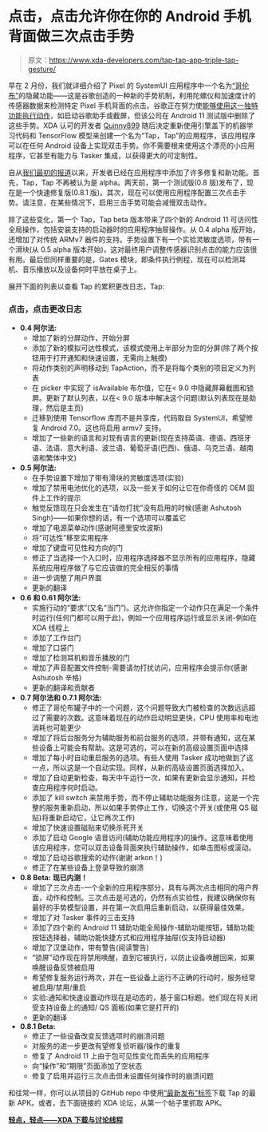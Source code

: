 # 点击，点击允许你在你的 Android 手机背面做三次点击手势

> 原文：<https://www.xda-developers.com/tap-tap-app-triple-tap-gesture/>

早在 2 月份，我们就详细介绍了 Pixel 的 SystemUI 应用程序中一个名为[“哥伦布”](https://www.xda-developers.com/google-pixel-android-11-double-tap-rear-gestures/)的隐藏功能——这是谷歌创造的一种新的手势机制，利用陀螺仪和加速度计的传感器数据来检测特定 Pixel 手机背面的点击。谷歌正在努力使[能够使用这一独特功能执行动作](https://www.xda-developers.com/google-pixel-3-pixel-4-double-tap-gestures-android-11-screenshots-recents/)，如启动谷歌助手或截屏，但该公司在 Android 11 测试版中删除了这些手势。XDA 认可的开发者 [Quinny899](https://forum.xda-developers.com/member.php?u=3563640) 随后决定重新使用引擎盖下的机器学习代码和 TensorFlow 模型来创建一个名为“Tap，Tap”的应用程序，该应用程序可以在任何 Android 设备上实现双击手势。你不需要根来使用这个漂亮的小应用程序，它甚至有能力与 Tasker 集成，以获得更大的可定制性。

自从[我们最初的报道](https://www.xda-developers.com/tap-tap-brings-ios-14-android-11-back-tap-gesture-any-android-device/)以来，开发者已经在应用程序中添加了许多修复和新功能。首先，Tap，Tap 不再被认为是 alpha。两天前，第一个测试版(0.8 版)发布了，现在是一个快速修复版(0.8.1 版)。其次，现在可以使用应用程序配置三次点击手势。请注意，在某些情况下，启用三击手势可能会减慢双击动作。

除了这些变化，第一个 Tap，Tap beta 版本带来了四个新的 Android 11 可访问性全局操作，包括安装支持的启动器时的应用程序抽屉操作。从 0.4 alpha 版开始，还增加了对传统 ARMv7 器件的支持。手势设置下有一个实验灵敏度选项，带有一个滑块(从 0.5 alpha 版本开始)，这对最终用户调整传感器识别点击的能力应该很有用。最后但同样重要的是，Gates 模块，即条件执行例程，现在可以检测耳机、音乐播放以及设备何时平放在桌子上。

展开下面的列表以查看 Tap 的累积更改日志，Tap:

### 点击，点击更改日志

*   **0.4 阿尔法:**
    *   增加了新的分屏动作，开始分屏
    *   添加了新的模拟可达性模式，该模式使用上半部分为空的分屏(除了两个按钮用于打开通知和快速设置，无需向上触摸)
    *   将动作类别的声明移动到 TapAction，而不是将每个类别的项目定义为列表
    *   在 picker 中实现了 isAvailable 布尔值，它在< 9.0 中隐藏屏幕截图和锁屏。更新了默认列表，以在< 9.0 版本中解决这个问题(默认列表现在是助理，然后是主页)
    *   迁移到使用 Tensorflow 库而不是共享库，代码取自 SystemUI，希望修复 Android 7.0。这也将启用 armv7 支持。
    *   增加了一些新的语言和对现有语言的更新(现在支持英语、德语、西班牙语、法语、意大利语、波兰语、葡萄牙语(巴西)、俄语、乌克兰语、越南语和繁体中文)
*   **0.5 阿尔法:**
    *   在手势设置下增加了带有滑块的灵敏度选项(实验)
    *   增加了禁用电池优化的选项，以及一些关于如何让它在你奇怪的 OEM 固件上工作的提示
    *   触觉反馈现在只会发生在“请勿打扰”没有启用的时候(感谢 Ashutosh Singh)——如果你想的话，有一个选项可以覆盖它
    *   增加了电源菜单动作(感谢阿德里安坎波斯)
    *   将“可达性”移至实用程序
    *   增加了键盘可见性和方向的门
    *   修正了当选择一个入口时，应用程序选择器不显示所有的应用程序，隐藏系统应用程序做了与它应该做的完全相反的事情
    *   进一步调整了用户界面
    *   更新的翻译
*   **0.6 和 0.61 阿尔法:**
    *   实施行动的“要求”(又名“当门”)。这允许你指定一个动作只在满足一个条件时运行(任何门都可以用于此)，例如一个应用程序运行或显示关闭-例如在 XDA 线程上
    *   添加了工作台门
    *   增加了口袋门
    *   增加了检测耳机和音乐播放的门
    *   增加了声音配置文件控制-需要请勿打扰访问，应用程序会提示你(感谢 Ashutosh 辛格)
    *   更新的翻译和贡献者
*   **0.7 阿尔法和 0.7.1 阿尔法:**
    *   修正了哥伦布罐子中的一个问题，这个问题导致大门被检查的次数远远超过了需要的次数。这意味着现在的动作启动明显更快，CPU 使用率和电池消耗也可能更少
    *   增加了将后台服务分为辅助服务和前台服务的选项，并带有通知，这在某些设备上可能会有帮助。这是可选的，可以在新的高级设置页面中选择
    *   增加了每小时自动重启服务的选项。有些人使用 Tasker 成功地做到了这一点，所以这是一个自动实现。同样，从新的高级设置页面选择加入。
    *   增加了自动更新检查，每天中午运行一次，如果有更新会显示通知，并检查应用程序何时启动。
    *   添加了 kill switch 来禁用手势，而不停止辅助功能服务(注意，这是一个完整的服务重新启动，所以如果手势停止工作，切换这个开关(或使用 QS 磁贴)将重新启动它，让它再次工作)
    *   增加了快速设置磁贴来切换杀死开关
    *   添加了启动 Google 语音访问(辅助功能应用程序)的操作。这意味着使用该应用程序，您可以双击设备背面来执行辅助操作，如单击图标或滚动。
    *   增加了启动谷歌搜索的动作(谢谢 arkon！)
    *   修正了在某些设备上登录导致的崩溃
*   **0.8 Beta:** **现已内测！**
    *   增加了三次点击-一个全新的应用程序部分，具有与两次点击相同的用户界面，动作和控制。三次点击是可选的，仍然有点实验性，我建议确保你有最好的手势模型设置，并在第一次启用后重新启动，以获得最佳效果。
    *   增加了对 Tasker 事件的三击支持
    *   添加了四个新的 Android 11 辅助功能全局操作-辅助功能按钮，辅助功能按钮选择器，辅助功能快捷方式和应用程序抽屉(仅支持启动器)
    *   增加了汉堡动作，带有警告(阅读警告)
    *   “锁屏”动作现在将禁用唤醒，直到它被执行，以防止设备唤醒回来，如果唤醒设备反馈被启用
    *   希望修复服务运行两次，并在一些设备上运行不正确的行动时，服务经常被启用/禁用/重启
    *   实验:通知和快速设置动作现在是动态的，基于窗口标题。他们现在将关闭受支持设备上的通知/ QS 面板(如果它是打开的)
    *   更新的翻译
*   **0.8.1 Beta:**
    *   修正了一些设备改变反馈选项时的崩溃问题
    *   对服务的进一步更改有望修复侦听器/操作的重复
    *   修复了 Android 11 上由于包可见性变化而丢失的应用程序
    *   向“操作”和“期限”页面添加了空状态
    *   修复了启用并运行三次点击但未设置任何操作时的崩溃问题

和往常一样，你可以从项目的 GitHub repo 中使用[“最新发布”标签](https://github.com/KieronQuinn/TapTap/releases/latest)下载 Tap 的最新 APK。或者，去下面链接的 XDA 论坛，从第一个帖子里抓取 APK。

**[轻点，轻点——XDA 下载与讨论线程](https://forum.xda-developers.com/android/apps-games/app-tap-tap-double-tap-device-gesture-t4140573)**